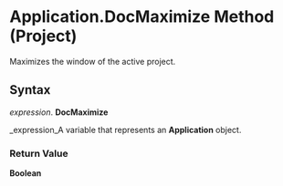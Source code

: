 
# Application.DocMaximize Method (Project)

Maximizes the window of the active project.


## Syntax

 _expression_. **DocMaximize**

 _expression_A variable that represents an  **Application** object.


### Return Value

 **Boolean**

